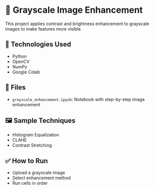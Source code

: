 # 🌈 Grayscale Image Enhancement

This project applies contrast and brightness enhancement to grayscale images to make features more visible.

## 🔧 Technologies Used
- Python
- OpenCV
- NumPy
- Google Colab

## 📁 Files
- `grayscale_enhancement.ipynb`: Notebook with step-by-step image enhancement

## 🖼 Sample Techniques
- Histogram Equalization
- CLAHE
- Contrast Stretching

## ✅ How to Run
- Upload a grayscale image
- Select enhancement method
- Run cells in order
